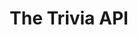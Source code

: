 ---
title: 'The Trivia API'
description: 'The Trivia API is a REST API used to request multiple choice trivia questions.'
link: 'https://the-trivia-api.com/docs/v2/'
imageURL: 'https://res.cloudinary.com/dc6mrv5cb/image/upload/v1718796258/personal-resources/apis/the-trivia-api.com_docs_v2__yju02i_eqzfcl.webp'
---